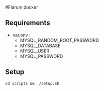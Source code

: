 #Flarum docker
## Requirements
- var.env :
    - MYSQL_RANDOM_ROOT_PASSWORD
    - MYSQL_DATABASE
    - MYSQL_USER
    - MYSQL_PASSWORD
    
## Setup
``cd scripts && ./setup.sh``